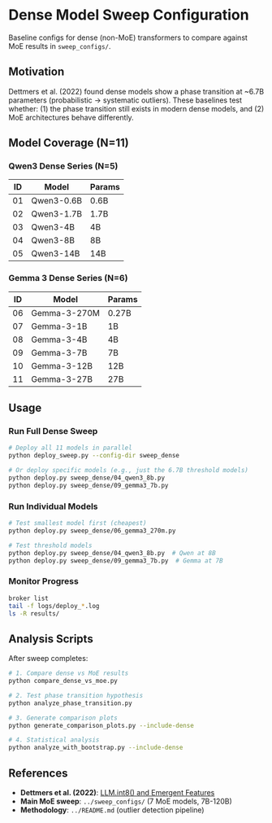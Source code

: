 # Dense Model Sweep Configuration

Baseline configs for dense (non-MoE) transformers to compare against MoE results in `sweep_configs/`.

## Motivation

Dettmers et al. (2022) found dense models show a phase transition at ~6.7B parameters (probabilistic → systematic outliers). These baselines test whether: (1) the phase transition still exists in modern dense models, and (2) MoE architectures behave differently.

## Model Coverage (N=11)

### Qwen3 Dense Series (N=5)
| ID | Model | Params |
|----|-------|--------|
| 01 | Qwen3-0.6B | 0.6B |
| 02 | Qwen3-1.7B | 1.7B |
| 03 | Qwen3-4B | 4B |
| 04 | Qwen3-8B | 8B |
| 05 | Qwen3-14B | 14B |

### Gemma 3 Dense Series (N=6)
| ID | Model | Params |
|----|-------|--------|
| 06 | Gemma-3-270M | 0.27B |
| 07 | Gemma-3-1B | 1B |
| 08 | Gemma-3-4B | 4B |
| 09 | Gemma-3-7B | 7B |
| 10 | Gemma-3-12B | 12B |
| 11 | Gemma-3-27B | 27B |

## Usage

### Run Full Dense Sweep
```bash
# Deploy all 11 models in parallel
python deploy_sweep.py --config-dir sweep_dense

# Or deploy specific models (e.g., just the 6.7B threshold models)
python deploy.py sweep_dense/04_qwen3_8b.py
python deploy.py sweep_dense/09_gemma3_7b.py
```

### Run Individual Models
```bash
# Test smallest model first (cheapest)
python deploy.py sweep_dense/06_gemma3_270m.py

# Test threshold models
python deploy.py sweep_dense/04_qwen3_8b.py  # Qwen at 8B
python deploy.py sweep_dense/09_gemma3_7b.py  # Gemma at 7B
```

### Monitor Progress
```bash
broker list
tail -f logs/deploy_*.log
ls -R results/
```

## Analysis Scripts

After sweep completes:

```bash
# 1. Compare dense vs MoE results
python compare_dense_vs_moe.py

# 2. Test phase transition hypothesis
python analyze_phase_transition.py

# 3. Generate comparison plots
python generate_comparison_plots.py --include-dense

# 4. Statistical analysis
python analyze_with_bootstrap.py --include-dense
```

## References

- **Dettmers et al. (2022)**: [LLM.int8() and Emergent Features](https://timdettmers.com/2022/08/17/llm-int8-and-emergent-features/)
- **Main MoE sweep**: `../sweep_configs/` (7 MoE models, 7B-120B)
- **Methodology**: `../README.md` (outlier detection pipeline)
